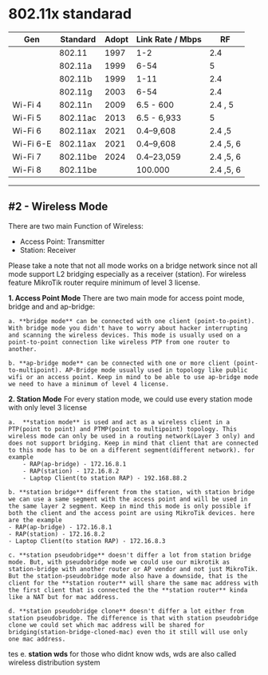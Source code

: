 # 802.11x standarad

| Gen       | Standard | Adopt | Link Rate / Mbps | RF        |
| --------- | -------- | ----- | ---------------- | --------- |
|           | 802.11   | 1997  | 1-2              | 2.4       |
|           | 802.11a  | 1999  | 6-54             | 5         |
|           | 802.11b  | 1999  | 1-11             | 2.4       |
|           | 802.11g  | 2003  | 6-54             | 2.4       |
| Wi-Fi 4   | 802.11n  | 2009  | 6.5 - 600        | 2.4 , 5   |
| Wi-Fi 5   | 802.11ac | 2013  | 6.5 - 6,933      | 5         |
| Wi-Fi 6   | 802.11ax | 2021  | 0.4–9,608        | 2.4 ,5    |
| Wi-Fi 6-E | 802.11ax | 2021  | 0.4–9,608        | 2.4 ,5, 6 |
| Wi-Fi 7   | 802.11be | 2024  | 0.4–23,059       | 2.4 ,5, 6 |
| Wi-Fi 8   | 802.11be |       | 100.000          | 2.4 ,5, 6 |

---

## #2 - Wireless Mode
There are two main Function of Wireless:
- Access Point: Transmitter
- Station: Receiver

Please take a note that not all mode works on a bridge network since not all mode support L2 bridging especially as a receiver (station). For wireless feature MikroTik router require minimum of level 3 license.

**1. Access Point Mode**
	There are two main mode for access point mode, bridge and and ap-bridge:

	a. **bridge mode** can be connected with one client (point-to-point). With bridge mode you didn't have to worry about hacker interrupting and scanning the wireless devices. This mode is usually used on a point-to-point connection like wireless PTP from one router to another.

	b. **ap-bridge mode** can be connected with one or more client (point-to-multipoint). AP-Bridge mode usually used in topology like public wifi or an access point. Keep in mind to be able to use ap-bridge mode we need to have a minimum of level 4 license.

**2. Station Mode**
For every station mode, we could use every station mode with only level 3 license

	a.  **station mode** is used and act as a wireless client in a PTP(point to point) and PTMP(point to multipoint) topology. This wireless mode can only be used in a routing network(Layer 3 only) and does not support bridging. Keep in mind that client that are connected to this mode has to be on a different segment(different network). for example
		- RAP(ap-bridge) - 172.16.8.1
		- RAP(station) - 172.16.8.2
		- Laptop Client(to station RAP) - 192.168.88.2

	b. **station bridge** different from the station, with station bridge we can use a same segment with the access point and will be used in the same layer 2 segment. Keep in mind this mode is only possible if both the client and the access point are using MikroTik devices. here are the example
	- RAP(ap-bridge) - 172.16.8.1
	- RAP(station) - 172.16.8.2
	- Laptop Client(to station RAP) - 172.16.8.3

	c. **station pseudobridge** doesn't differ a lot from station bridge mode. But, with pseudobridge mode we could use our mikrotik as station-bridge with another router or AP vendor and not just MikroTik. But the station-pseudobridge mode also have a downside, that is the client for the **station router** will share the same mac address with the first client that is connected the the **station router** kinda like a NAT but for mac address.

	d. **station pseudobridge clone** doesn't differ a lot either from station pseudobridge. The difference is that with station pseudobridge clone we could set which mac address will be shared for bridging(station-bridge-cloned-mac) even tho it still will use only one mac address.

tes
 	e. **station wds** for those who didnt know wds, wds are also called wireless distribution system
